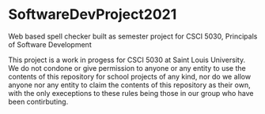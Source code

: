 # SoftwareDevProject2021
Web based spell checker built as semester project for CSCI 5030, Principals of Software Development

This project is a work in progess for CSCI 5030 at Saint Louis University. We do not condone or give permission to anyone or any entity to use the contents of this repository for school projects of any kind, nor do we allow anyone nor any entity to claim the contents of this repository as their own, with the only execeptions to these rules being those in our group who have been contirbuting.
